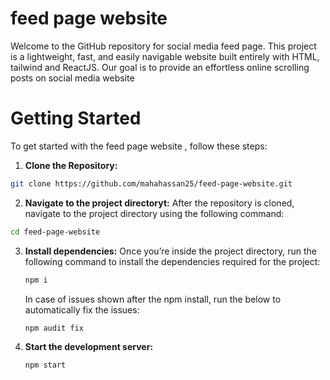 # feed page website

Welcome to the GitHub repository for social media feed page. This project is a lightweight, fast, and easily navigable website built entirely with HTML, tailwind and ReactJS. Our goal is to provide an effortless online scrolling posts on social media website

# Getting Started

  To get started with the feed page website , follow these steps:

1. **Clone the Repository:**

  ```bash
  git clone https://github.com/mahahassan25/feed-page-website.git
   ```

2. **Navigate to the project directoryt:**
  After the repository is cloned, navigate to the project directory using the following command:
  ```bash
  cd feed-page-website
  ```

3. **Install dependencies:**
   Once you’re inside the project directory, run the following command to install the dependencies required for the project:
   ```bash
   npm i
   ```

   In case of issues shown after the npm install, run the below to automatically fix the issues:
   ```bash
   npm audit fix
   ```
4. **Start the development server:**
    ```bash
    npm start
    ```


